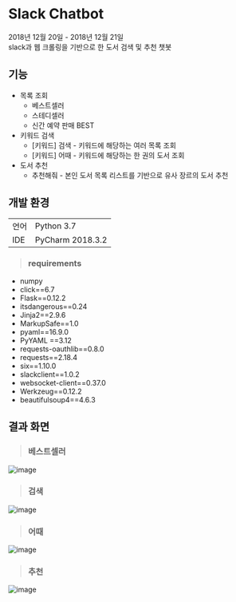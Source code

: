 # Slack Chatbot 
2018년 12월 20일 - 2018년 12월 21일  
slack과 웹 크롤링을 기반으로 한 도서 검색 및 추천 챗봇

## 기능
- 목록 조회
    - 베스트셀러
    - 스테디셀러
    - 신간 예약 판매 BEST
- 키워드 검색
    - [키워드] 검색 - 키워드에 해당하는 여러 목록 조회 
    - [키워드] 어때 - 키워드에 해당하는 한 권의 도서 조회
- 도서 추천
    - 추천해줘 - 본인 도서 목록 리스트를 기반으로 유사 장르의 도서 추천

## 개발 환경
|  | | 
|:-----| :----- |
| 언어 | Python 3.7 | 
| IDE  | PyCharm 2018.3.2|

> ### requirements
- numpy
- click==6.7
- Flask==0.12.2
- itsdangerous==0.24
- Jinja2==2.9.6
- MarkupSafe==1.0
- pyaml==16.9.0
- PyYAML ==3.12
- requests-oauthlib==0.8.0
- requests==2.18.4
- six==1.10.0
- slackclient==1.0.2
- websocket-client==0.37.0
- Werkzeug==0.12.2
- beautifulsoup4==4.6.3

## 결과 화면
> ### 베스트셀러
![image](https://user-images.githubusercontent.com/30440457/50329219-8ab67980-0539-11e9-8eb1-f09999f0e84a.png)
> ### 검색
![image](https://user-images.githubusercontent.com/30440457/50329265-c7827080-0539-11e9-8cc7-c05b316aed77.png)
> ### 어때
![image](https://user-images.githubusercontent.com/30440457/50329163-4c20bf00-0539-11e9-97a3-0a92e9e7e61d.png)
> ### 추천
![image](https://user-images.githubusercontent.com/30440457/50329190-65c20680-0539-11e9-841f-0aae5de9c998.png)
